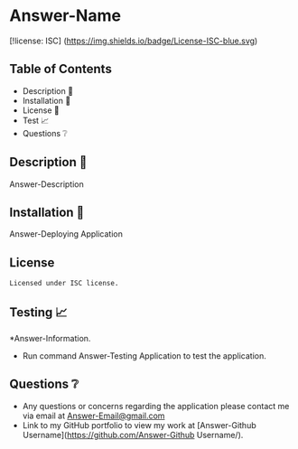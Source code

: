 # Answer-Name
[!license: ISC] (https://img.shields.io/badge/License-ISC-blue.svg)

## Table of Contents

* Description 📝 
* Installation 🔧 
* License 📔
* Test 📈 
* Questions ❔

## Description 📝

Answer-Description

## Installation 🔧

Answer-Deploying Application

## License
    
    Licensed under ISC license.

## Testing 📈

*Answer-Information.

* Run command Answer-Testing Application to test the application.

## Questions ❔

* Any questions or concerns regarding the application please contact me via email at Answer-Email@gmail.com
* Link to my GitHub portfolio to view my work at [Answer-Github Username](https://github.com/Answer-Github Username/).

